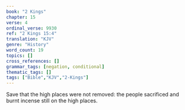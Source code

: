 ```yaml
---
book: "2 Kings"
chapter: 15
verse: 4
ordinal_verse: 9930
ref: "2 Kings 15:4"
translation: "KJV"
genre: "History"
word_count: 19
topics: []
cross_references: []
grammar_tags: [negation, conditional]
thematic_tags: []
tags: ["Bible","KJV","2-Kings"]
---
```

Save that the high places were not removed: the people sacrificed and burnt incense still on the high places.
